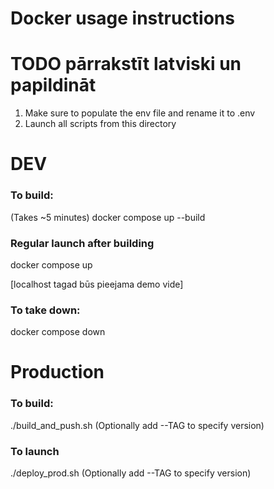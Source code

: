 # Docker usage instructions
# TODO pārrakstīt latviski un papildināt

1. Make sure to populate the env file and rename it to .env
2. Launch all scripts from this directory

# DEV

### To build:
(Takes ~5 minutes)
docker compose up --build

### Regular launch after building
docker compose up

[localhost tagad būs pieejama demo vide]

### To take down:
docker compose down

# Production

### To build:
./build_and_push.sh
(Optionally add --TAG to specify version)

### To launch 
./deploy_prod.sh
(Optionally add --TAG to specify version)
